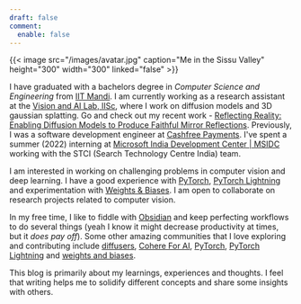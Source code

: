 ```yaml
---
draft: false
comment:
  enable: false
---
```

{{< image src="/images/avatar.jpg" caption="Me in the Sissu Valley" height="300" width="300" linked="false" >}}

I have graduated with a bachelors degree in *Computer Science and Engineering* from [IIT Mandi](https://www.iitmandi.ac.in/). I am currently working as a research assistant at the [Vision and AI Lab, IISc](https://val.cds.iisc.ac.in/), where I work on diffusion models and 3D gaussian splatting. Go and check out my recent work - [Reflecting Reality: Enabling Diffusion Models to Produce Faithful Mirror Reflections](https://reflecting-reality.github.io/). Previously, I was a software development engineer at [Cashfree Payments](https://www.cashfree.com/). I've spent a summer (2022) interning at [Microsoft India Development Center | MSIDC](https://www.microsoft.com/en-in/msidc) working with the STCI (Search Technology Centre India) team.

I am interested in working on challenging problems in computer vision and deep learning. I have a good experience with [PyTorch](https://pytorch.org/), [PyTorch Lightning](https://www.pytorchlightning.ai/index.html) and experimentation with [Weights \& Biases](https://wandb.ai). I am open to collaborate on research projects related to computer vision.

In my free time, I like to fiddle with [Obsidian](https://obsidian.md/) and keep perfecting workflows to do several things (yeah I know it might decrease productivity at times, but it *does pay off*). Some other amazing communities that I love exploring and contributing include [diffusers](https://github.com/huggingface/diffusers), [Cohere For AI](https://cohere.for.ai/), [PyTorch](https://pytorch.org/), [PyTorch Lightning](https://www.pytorchlightning.ai/index.html) and [weights and biases](https://wandb.ai).

This blog is primarily about my learnings, experiences and thoughts. I feel that writing helps me to solidify different concepts and share some insights with others.